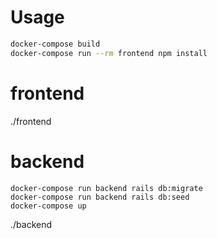 # Usage
```bash
docker-compose build
docker-compose run --rm frontend npm install


```

# frontend

./frontend

# backend

```
docker-compose run backend rails db:migrate
docker-compose run backend rails db:seed
docker-compose up
```
./backend

